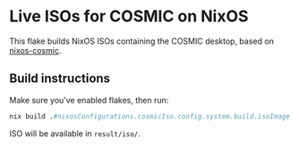 # Live ISOs for COSMIC on NixOS

This flake builds NixOS ISOs containing the COSMIC desktop, based on [nixos-cosmic](https://github.com/lilyinstarlight/nixos-cosmic).

## Build instructions

Make sure you've enabled flakes, then run:

```nix
nix build .#nixosConfigurations.cosmicIso.config.system.build.isoImage
```

ISO will be available in `result/iso/`.
